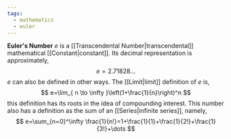```yaml
---
tags:
  - mathematics
  - euler
---
```

**Euler's Number** $e$ is a [[Transcendental Number|transcendental]] mathematical [[Constant|constant]]. Its decimal representation is approximately,
$$
e=2.71828\dots
$$
$e$ can also be defined in other ways. The [[Limit|limit]] definition of $e$ is,
$$
e=\lim_{ n \to \infty }\left(1+\frac{1}{n}\right)^n 
$$
this definition has its roots in the idea of compounding interest. This number also has a definition as the sum of an [[Series|infinite series]], namely,
$$
e=\sum_{n=0}^\infty \frac{1}{n!}=1+\frac{1}{1}+\frac{1}{2!}+\frac{1}{3!}+\dots
$$
